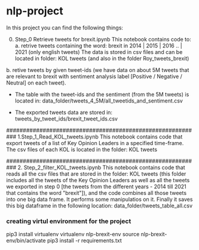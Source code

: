 # nlp-project

In this project you can find the following things:

0. Step_0 Retrieve tweets for brexit.ipynb
This notebook contains code to:
a. retrive tweets containing the word: brexit in 2014 | 2015 | 2016 .. | 2021 (only english tweets)
The data is stored in csv files and can be located in folder: KOL tweets (and also in the folder Roy_tweets_brexit)

b. retive tweets by given tweet-ids (we have data on about 5M tweets that are relevant to brexit with sentiment analysis label [Positive / Negative / Neutral] on each tweet).

+ The table with the tweet-ids and the sentiment (from the 5M tweets) is located in: data_folder/tweets_4_5M/all_tweetids_and_sentiment.csv

+ The exported tweets data are stored in:  tweets_by_tweet_ids/brexit_tweet_ids.csv


###########################################################
1.Step_1_Read_KOL_tweets.ipynb
This notebook contains code that export tweets of a list of Key Opinion Leaders in a specified time-frame.
The csv files of each KOL is located in the folder: KOL tweets

###########################################################
2. Step_2_filter_KOL_tweets.ipynb
This notebook contains code that reads all the csv files that are stored in the folder: KOL tweets (this folder includes all the tweets of the Key Opinion Leaders as well as all the tweets we exported in step 0 [the tweets from the different years - 2014 till 2021 that contains the word "brexit"]), and the code combines all those tweets into one big data frame. It performs some manipulatios on it.
Finally it saves this big dataframe in the following location:
data_folder/tweets_table_all.csv


### creating virtul environment for the project
pip3 install virtualenv
virtualenv nlp-brexit-env
source nlp-brexit-env/bin/activate
pip3 install -r requirements.txt
 
